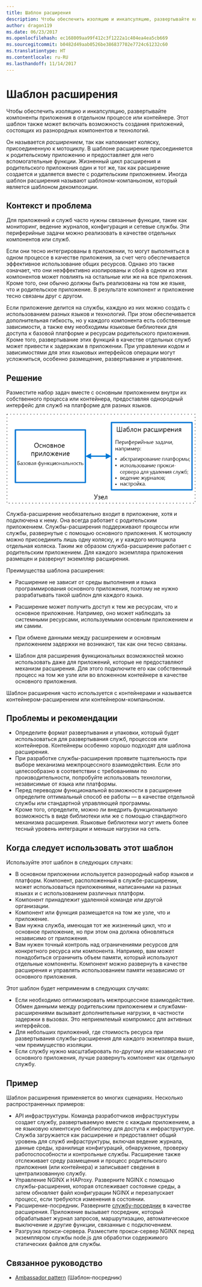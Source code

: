 ```yaml
---
title: Шаблон расширения
description: Чтобы обеспечить изоляцию и инкапсуляцию, развертывайте компоненты приложения в отдельном процессе или контейнере.
author: dragon119
ms.date: 06/23/2017
ms.openlocfilehash: ec168009aa99f412c3f1222a1c404ea4ea5cb669
ms.sourcegitcommit: b0482d49aab0526be386837702e7724c61232c60
ms.translationtype: HT
ms.contentlocale: ru-RU
ms.lasthandoff: 11/14/2017
---
```

# <a name="sidecar-pattern"></a>Шаблон расширения

Чтобы обеспечить изоляцию и инкапсуляцию, развертывайте компоненты приложения в отдельном процессе или контейнере. Этот шаблон также может включать возможность создания приложений, состоящих из разнородных компонентов и технологий.

Он называется *расширением*, так как напоминает коляску, присоединенную к мотоциклу. В шаблоне расширение присоединяется к родительскому приложению и предоставляет для него вспомогательные функции. Жизненный цикл расширения и родительского приложения один и тот же, так как расширение создается и удаляется вместе с родительским приложением. Иногда шаблон расширения называют шаблоном-компаньоном, который является шаблоном декомпозиции.

## <a name="context-and-problem"></a>Контекст и проблема

Для приложений и служб часто нужны связанные функции, такие как мониторинг, ведение журналов, конфигурация и сетевые службы. Эти периферийные задачи можно реализовать в качестве отдельных компонентов или служб. 

Если они тесно интегрированы в приложении, то могут выполняться в одном процессе в качестве приложения, за счет чего обеспечивается эффективное использование общих ресурсов. Однако это также означает, что они неэффективно изолированы и сбой в одном из этих компонентов может повлиять на остальные или же на все приложения. Кроме того, они обычно должны быть реализованы на том же языке, что и родительское приложение. В результате компонент и приложение тесно связаны друг с другом.

Если приложение делится на службы, каждую из них можно создать с использованием разных языков и технологий. При этом обеспечивается дополнительная гибкость, но у каждого компонента есть собственные зависимости, а также ему необходимы языковые библиотеки для доступа к базовой платформе и ресурсам родительского приложения. Кроме того, развертывание этих функций в качестве отдельных служб может привести к задержкам в приложении. При управлении кодом и зависимостями для этих языковых интерфейсов операции могут усложниться, особенно размещение, развертывание и управление.

## <a name="solution"></a>Решение

Разместите набор задач вместе с основным приложением внутри их собственного процесса или контейнера, предоставляя однородный интерфейс для служб на платформе для разных языков. 

![](./_images/sidecar.png)

Служба-расширение необязательно входит в приложение, хотя и подключена к нему. Она всегда работает с родительским приложением. Службы-расширения поддерживают процессы или службы, развернутые с помощью основного приложения. К мотоциклу можно присоединить лишь одну коляску, и у каждого мотоцикла отдельная коляска. Таким же образом служба-расширение работает с родительским приложением. Для каждого экземпляра приложения размещен и развернут экземпляр расширения. 

Преимущества шаблона расширения:

- Расширение не зависит от среды выполнения и языка программирования основного приложения, поэтому не нужно разрабатывать такой шаблон для каждого языка. 

- Расширение может получить доступ к тем же ресурсам, что и основное приложение. Например, оно может наблюдать за системными ресурсами, используемыми основным приложением и им самим. 

- При обмене данными между расширением и основным приложением задержки не возникают, так как они тесно связаны.

- Шаблон для расширения функциональных возможностей можно использовать даже для приложений, которые не предоставляют механизм расширения. Для этого подключите его как собственный процесс на том же узле или во вложенном контейнере в качестве основного приложения.

Шаблон расширения часто используется с контейнерами и называется контейнером-расширением или контейнером-компаньоном. 

## <a name="issues-and-considerations"></a>Проблемы и рекомендации

- Определите формат развертывания и упаковки, который будет использоваться для развертывания служб, процессов или контейнеров. Контейнеры особенно хорошо подходят для шаблона расширения.
- При разработке службы-расширения проявите тщательность при выборе механизма межпроцессного взаимодействия. Если это целесообразно в соответствии с требованиями по производительности, попробуйте использовать технологии, независимые от языка или платформы.
- Перед переводом функциональной возможности в расширение определите оптимальный способ ее работы — в качестве отдельной службы или стандартной управляющей программы.
- Кроме того, определите, можно ли внедрить функциональную возможность в виде библиотеки или же с помощью стандартного механизма расширения. Языковые библиотеки могут иметь более тесный уровень интеграции и меньше нагрузки на сеть.

## <a name="when-to-use-this-pattern"></a>Когда следует использовать этот шаблон

Используйте этот шаблон в следующих случаях:

- В основном приложении используется разнородный набор языков и платформ. Компонент, расположенный в службе-расширении, может использоваться приложениями, написанными на разных языках и с использованием различных платформ.
- Компонент принадлежит удаленной команде или другой организации.
- Компонент или функция размещается на том же узле, что и приложение.
- Вам нужна служба, имеющая тот же жизненный цикл, что и основное приложение, но при этом она должна обновляться независимо от приложения.
- Вам нужен точный контроль над ограничениями ресурсов для конкретного ресурса или компонента. Например, вам может понадобиться ограничить объем памяти, который используют отдельные компоненты. Компонент можно развернуть в качестве расширения и управлять использованием памяти независимо от основного приложения.

Этот шаблон будет неприменим в следующих случаях:

- Если необходимо оптимизировать межпроцессное взаимодействие. Обмен данными между родительским приложением и службами-расширениями вызывает дополнительные нагрузки, в частности задержки в вызовах. Это неприемлемый компромисс для активных интерфейсов.
- Для небольших приложений, где стоимость ресурса при развертывания службы-расширения для каждого экземпляра выше, чем преимущество изоляции.
- Если службу нужно масштабировать по-другому или независимо от основного приложения, лучше развернуть компонент как отдельную службу.

## <a name="example"></a>Пример

Шаблон расширения применяется во многих сценариях. Несколько распространенных примеров:

- API инфраструктуры. Команда разработчиков инфраструктуры создает службу, развертываемую вместе с каждым приложением, а не языковую клиентскую библиотеку для доступа к инфраструктуре. Служба загружается как расширение и предоставляет общий уровень для служб инфраструктуры, включая ведение журнала, данные среды, хранилище конфигураций, обнаружение, проверку работоспособности и контрольные службы. Расширение также отслеживает среду размещения и процесс родительского приложения (или контейнера) и записывает сведения в централизованную службу.
- Управление NGINX и HAProxy. Разверните NGINX с помощью службы-расширения, которая отслеживает состояние среды, а затем обновляет файл конфигурации NGINX и перезапускает процесс, если требуются изменения в состоянии.
- Расширение-посредник. Разверните [службу-посредник][ambassador] в качестве расширения. Приложение вызывает посредник, который обрабатывает журнал запросов, маршрутизацию, автоматическое выключение и другие функции, связанные с подключением.
- Разгрузка прокси-сервера. Разместите прокси-сервер NGINX перед экземпляром службы node.js для обработки содержимого статических файлов для службы.


## <a name="related-guidance"></a>Связанное руководство

- [Ambassador pattern][ambassador] (Шаблон-посредник)


[ambassador]: ./ambassador.md

